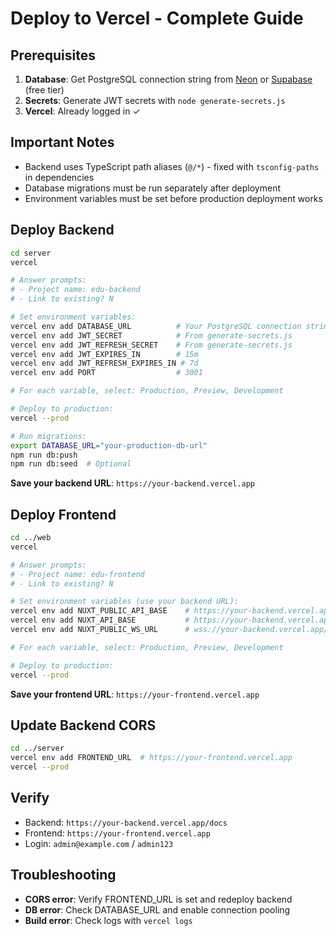 # Deploy to Vercel - Complete Guide

## Prerequisites

1. **Database**: Get PostgreSQL connection string from [Neon](https://neon.tech) or [Supabase](https://supabase.com) (free tier)
2. **Secrets**: Generate JWT secrets with `node generate-secrets.js`
3. **Vercel**: Already logged in ✓

## Important Notes

- Backend uses TypeScript path aliases (`@/*`) - fixed with `tsconfig-paths` in dependencies
- Database migrations must be run separately after deployment
- Environment variables must be set before production deployment works

## Deploy Backend

```bash
cd server
vercel

# Answer prompts:
# - Project name: edu-backend
# - Link to existing? N

# Set environment variables:
vercel env add DATABASE_URL          # Your PostgreSQL connection string
vercel env add JWT_SECRET            # From generate-secrets.js
vercel env add JWT_REFRESH_SECRET    # From generate-secrets.js
vercel env add JWT_EXPIRES_IN        # 15m
vercel env add JWT_REFRESH_EXPIRES_IN # 7d
vercel env add PORT                  # 3001

# For each variable, select: Production, Preview, Development

# Deploy to production:
vercel --prod

# Run migrations:
export DATABASE_URL="your-production-db-url"
npm run db:push
npm run db:seed  # Optional
```

**Save your backend URL**: `https://your-backend.vercel.app`

## Deploy Frontend

```bash
cd ../web
vercel

# Answer prompts:
# - Project name: edu-frontend
# - Link to existing? N

# Set environment variables (use your backend URL):
vercel env add NUXT_PUBLIC_API_BASE    # https://your-backend.vercel.app
vercel env add NUXT_API_BASE           # https://your-backend.vercel.app/api
vercel env add NUXT_PUBLIC_WS_URL      # wss://your-backend.vercel.app/dashboard

# For each variable, select: Production, Preview, Development

# Deploy to production:
vercel --prod
```

**Save your frontend URL**: `https://your-frontend.vercel.app`

## Update Backend CORS

```bash
cd ../server
vercel env add FRONTEND_URL  # https://your-frontend.vercel.app
vercel --prod
```

## Verify

- Backend: `https://your-backend.vercel.app/docs`
- Frontend: `https://your-frontend.vercel.app`
- Login: `admin@example.com` / `admin123`

## Troubleshooting

- **CORS error**: Verify FRONTEND_URL is set and redeploy backend
- **DB error**: Check DATABASE_URL and enable connection pooling
- **Build error**: Check logs with `vercel logs`
